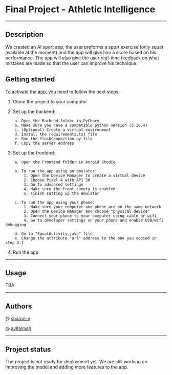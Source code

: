 # Final Project - Athletic Intelligence

***

## Description

We created an AI sport app, the user preforms a sport exercise (only squat available at the moment) and the app will
give him a score based on his performance. The app will also give the user real-time feedback on what mistakes are made
so that the user can improve his technique.

## Getting started

To activate the app, you need to follow the next steps:

1. Clone the project to your computer


2. Set up the backend:
```
    a. Open the Backend folder in PyCharm
    b. Make sure you have a compatible python version (3.10.4)
    c. (Optional) Create a virtual environment
    d. Install the requirements.txt file
    e. Run the flaskConnection.py file
    f. Copy the server address
```

3. Set up the frontend:
```
    a. Open the Frontend folder in Anroid Studio
    
    b. To run the app using an emulator:
        1. Open the Device Manager to create a virtual device
        2. Choose Pixel 4 with API 30
        3. Go to advanced settings
        4. Make sure the front camera is enabled 
        5. Finish setting up the emulator
        
    c. To run the app using your phone:
        1. Make sure your computer and phone are on the same network
        2. Open the Device Manager and choose "physical device"
        3. Connect your phone to your computer using cable or wifi
        4. Go to developer settings on your phone and enable USB/wifi debugging
        
    d. Go to "SquatActivity.java" file 
    e. Change the attribute "url" address to the one you copied in step 2.f
```
4. Run the app

***
## Usage

TBA

***
## Authors

@ [sharon-v](https://github.com/sharon-v)

@ [avitalmah](https://github.com/avitalmah)

***
## Project status

The project is not ready for deployment yet. We are still working on improving the model and adding more features to the app.

